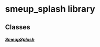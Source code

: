 


# smeup_splash library











## Classes

##### [SmeupSplash](../smeup_widgets_smeup_splash/SmeupSplash-class.md)



 















